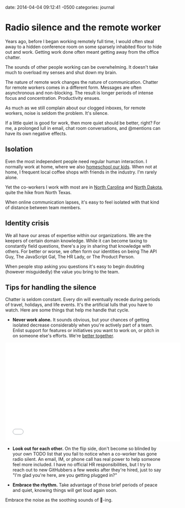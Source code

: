 date: 2014-04-04 09:12:41 -0500
categories: journal

# Radio silence and the remote worker

Years ago, before I began working remotely full time, I would often steal away
to a hidden conference room on some sparsely inhabited floor to hide out and
work. Getting work done often meant getting away from the office chatter.

The sounds of other people working can be overwhelming. It doesn't take much to
overload my senses and shut down my brain.

The nature of remote work changes the nature of communication. Chatter for
remote workers comes in a different form. Messages are often asynchronous and
non-blocking. The result is longer periods of intense focus and concentration.
Productivity ensues.

As much as we still complain about our clogged inboxes, for remote workers,
noise is seldom the problem. It's silence.

If a little quiet is good for work, then more quiet should be better, right?
For me, a prolonged lull in email, chat room conversations, and @mentions can
have its own negative effects.

## Isolation

Even the most independent people need regular human interaction. I normally
work at home, where we also [homeschool our kids][]. When not at home, I
frequent local coffee shops with friends in the industry. I'm rarely alone.

Yet the co-workers I work with most are in [North Carolina][] and [North
Dakota][], quite the hike from North Texas.

When online communication lapses, it's easy to feel isolated with that kind of
distance between team members.

## Identity crisis

We all have our areas of expertise within our organizations. We are the keepers
of certain domain knowledge. While it can become taxing to constantly field
questions, there's a joy in sharing that knowledge with others. For better or
worse, we often form our identities on being The API Guy, The JavaScript Gal,
The HR Lady, or The Product Person.

When people stop asking you questions it's easy to begin doubting (however
misguidedly) the value you bring to the team.

## Tips for handling the silence

Chatter is seldom constant. Every din will eventually recede during periods of
travel, holidays, and life events. It's the artificial lulls that you have to
watch. Here are some things that help me handle that cycle.

- **Never work alone.** It sounds obvious, but your chances of getting isolated
decrease considerably when you're actively part of a team. Enlist support for
features or initiatives you want to work on, or pitch in on someone else's
efforts. We're [better together][].

<iframe width="560" height="315" src="//www.youtube.com/embed/qT90jZP58jM"
frameborder="0" allowfullscreen></iframe>

- **Look out for each other.** On the flip side, don't become so blinded by
your own TODO list that you fail to notice when a co-worker has gone radio
silent. An email, IM, or phone call has real power to help someone feel more
included. I have no official HR responsibilities, but I try to reach out to new
GitHubbers a few weeks after they're hired, just to say "I'm glad you're here,
are you getting plugged in?"

- **Embrace the rhythm.** Take advantage of those brief periods of peace and
quiet, knowing things will get loud again soon.

Embrace the noise as the soothing sounds of :ship:-ing.


[homeschool our kids]: http://smalltexas.com/tagged/homeschool
[better together]: https://www.youtube.com/watch?v=qT90jZP58jM
[North Carolina]: https://twitter.com/jasonrudolph
[North Dakota]: https://twitter.com/technoweenie

